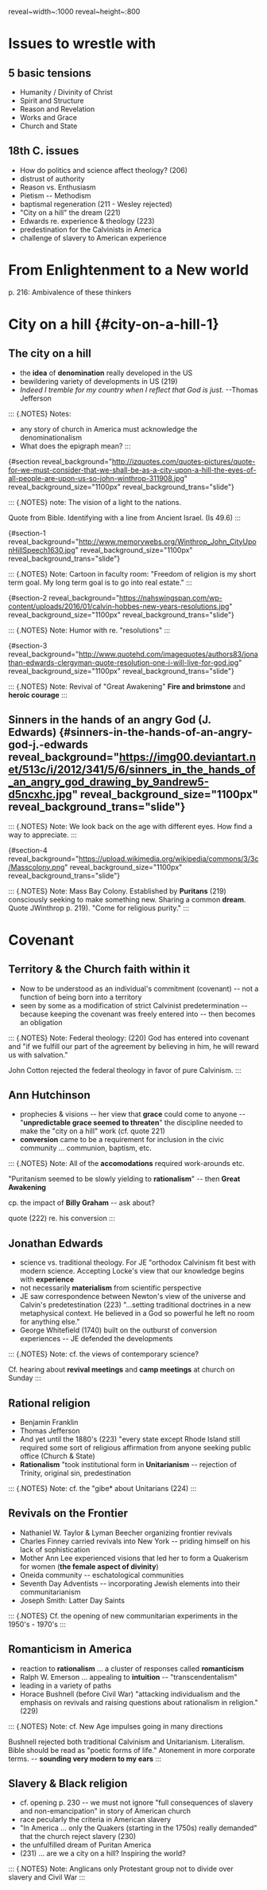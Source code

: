 reveal~width~:1000 reveal~height~:800

Issues to wrestle with
======================

5 basic tensions
----------------

-   Humanity / Divinity of Christ
-   Spirit and Structure
-   Reason and Revelation
-   Works and Grace
-   Church and State

18th C. issues
--------------

-   How do politics and science affect theology? (206)
-   distrust of authority
-   Reason vs. Enthusiasm
-   Pietism -- Methodism
-   baptismal regeneration (211 - Wesley rejected)
-   \"City on a hill\" the dream (221)
-   Edwards re. experience & theology (223)
-   predestination for the Calvinists in America
-   challenge of slavery to American experience

From Enlightenment to a New world
=================================

p\. 216: Ambivalence of these thinkers

City on a hill {#city-on-a-hill-1}
==============

The city on a hill
------------------

-   the **idea** of **denomination** really developed in the US
-   bewildering variety of developments in US (219)
-   *Indeed I tremble for my country when I reflect that God is just.*
    --Thomas Jefferson

::: {.NOTES}
Notes:

-   any story of church in America must acknowledge the
    denominationalism
-   What does the epigraph mean?
:::

 {#section reveal_background="http://izquotes.com/quotes-pictures/quote-for-we-must-consider-that-we-shall-be-as-a-city-upon-a-hill-the-eyes-of-all-people-are-upon-us-so-john-winthrop-311908.jpg" reveal_background_size="1100px" reveal_background_trans="slide"}

::: {.NOTES}
note: The vision of a light to the nations.

Quote from Bible. Identifying with a line from Ancient Israel. (Is 49.6)
:::

 {#section-1 reveal_background="http://www.memorywebs.org/Winthrop_John_CityUponHillSpeech1630.jpg" reveal_background_size="1100px" reveal_background_trans="slide"}

::: {.NOTES}
Note: Cartoon in faculty room: \"Freedom of religion is my short term
goal. My long term goal is to go into real estate.\"
:::

 {#section-2 reveal_background="https://nahswingspan.com/wp-content/uploads/2016/01/calvin-hobbes-new-years-resolutions.jpg" reveal_background_size="1100px" reveal_background_trans="slide"}

::: {.NOTES}
Note: Humor with re. \"resolutions\"
:::

 {#section-3 reveal_background="http://www.quotehd.com/imagequotes/authors83/jonathan-edwards-clergyman-quote-resolution-one-i-will-live-for-god.jpg" reveal_background_size="1100px" reveal_background_trans="slide"}

::: {.NOTES}
Note: Revival of \"Great Awakening\" **Fire and brimstone** and **heroic
courage**
:::

Sinners in the hands of an angry God (J. Edwards) {#sinners-in-the-hands-of-an-angry-god-j.-edwards reveal_background="https://img00.deviantart.net/513c/i/2012/341/5/6/sinners_in_the_hands_of_an_angry_god_drawing_by_9andrew5-d5ncxhc.jpg" reveal_background_size="1100px" reveal_background_trans="slide"}
-------------------------------------------------

::: {.NOTES}
Note: We look back on the age with different eyes. How find a way to
appreciate.
:::

 {#section-4 reveal_background="https://upload.wikimedia.org/wikipedia/commons/3/3c/Masscolony.png" reveal_background_size="1100px" reveal_background_trans="slide"}

::: {.NOTES}
Note: Mass Bay Colony. Established by **Puritans** (219) consciously
seeking to make something new. Sharing a common **dream**. Quote
JWinthrop p. 219). \"Come for religious purity.\"
:::

Covenant
========

Territory & the Church faith within it
--------------------------------------

-   Now to be understood as an individual\'s commitment (covenant) --
    not a function of being born into a territory
-   seen by some as a modification of strict Calvinist predetermination
    -- because keeping the covenant was freely entered into -- then
    becomes an obligation

::: {.NOTES}
Note: Federal theology: (220) God has entered into covenant and \"if we
fulfill our part of the agreement by believing in him, he will reward us
with salvation.\"

John Cotton rejected the federal theology in favor of pure Calvinism.
:::

Ann Hutchinson
--------------

-   prophecies & visions -- her view that **grace** could come to anyone
    -- \"**unpredictable grace seemed to threaten**\" the discipline
    needed to make the \"city on a hill\" work (cf. quote 221)
-   **conversion** came to be a requirement for inclusion in the civic
    community ... communion, baptism, etc.

::: {.NOTES}
Note: All of the **accomodations** required work-arounds etc.

\"Puritanism seemed to be slowly yielding to **rationalism**\" -- then
**Great Awakening**

cp. the impact of **Billy Graham** -- ask about?

quote (222) re. his conversion
:::

Jonathan Edwards
----------------

-   science vs. traditional theology. For JE \"orthodox Calvinism fit
    best with modern science. Accepting Locke\'s view that our knowledge
    begins with **experience**
-   not necessarily **materialism** from scientific perspective
-   JE saw correspondence between Newton\'s view of the universe and
    Calvin\'s predetestination (223) \"...setting traditional doctrines
    in a new metaphysical context. He believed in a God so powerful he
    left no room for anything else.\"
-   George Whitefield (1740) built on the outburst of conversion
    experiences -- JE defended the developments

::: {.NOTES}
Note: cf. the views of contemporary science?

Cf. hearing about **revival meetings** and **camp meetings** at church
on Sunday
:::

Rational religion
-----------------

-   Benjamin Franklin
-   Thomas Jefferson
-   And yet until the 1880\'s (223) \"every state except Rhode Island
    still required some sort of religious affirmation from anyone
    seeking public office (Church & State)
-   **Rationalism** \"took institutional form in **Unitarianism** --
    rejection of Trinity, original sin, predestination

::: {.NOTES}
Note: cf. the \"gibe\* about Unitarians (224)
:::

Revivals on the Frontier
------------------------

-   Nathaniel W. Taylor & Lyman Beecher organizing frontier revivals
-   Charles Finney carried revivals into New York -- priding himself on
    his lack of sophistication
-   Mother Ann Lee experienced visions that led her to form a Quakerism
    for women (**the female aspect of divinity**)
-   Oneida community -- eschatological communities
-   Seventh Day Adventists -- incorporating Jewish elements into their
    communitarianism
-   Joseph Smith: Latter Day Saints

::: {.NOTES}
Cf. the opening of new communitarian experiments in the 1950\'s -
1970\'s
:::

Romanticism in America
----------------------

-   reaction to **rationalism** ... a cluster of responses called
    **romanticism**
-   Ralph W. Emerson ... appealing to **intuition** --
    \"transcendentalism\"
-   leading in a variety of paths
-   Horace Bushnell (before Civil War) \"attacking individualism and the
    emphasis on revivals and raising questions about rationalism in
    religion.\" (229)

::: {.NOTES}
Note: cf. New Age impulses going in many directions

Bushnell rejected both traditional Calvinism and Unitarianism.
Literalism. Bible should be read as \"poetic forms of life.\" Atonement
in more corporate terms. -- **sounding very modern to my ears**
:::

Slavery & Black religion
------------------------

-   cf. opening p. 230 -- we must not ignore \"full consequences of
    slavery and non-emancipation\" in story of American church
-   race pecularly the criteria in American slavery
-   \"In America ... only the Quakers (starting in the 1750s) really
    demanded\" that the church reject slavery (230)
-   the unfulfilled dream of Puritan America
-   \(231) ... are we a city on a hill? Inspiring the world?

::: {.NOTES}
Note: Anglicans only Protestant group not to divide over slavery and
Civil War
:::
